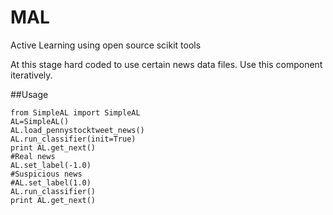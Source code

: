 # MAL
Active Learning using open source scikit tools 

At this stage hard coded to use certain news data files. Use this component iteratively.

##Usage

    from SimpleAL import SimpleAL
    AL=SimpleAL()
    AL.load_pennystocktweet_news()
    AL.run_classifier(init=True)
    print AL.get_next()
    #Real news
    AL.set_label(-1.0)
    #Suspicious news
    #AL.set_label(1.0)
    AL.run_classifier()
    print AL.get_next()

